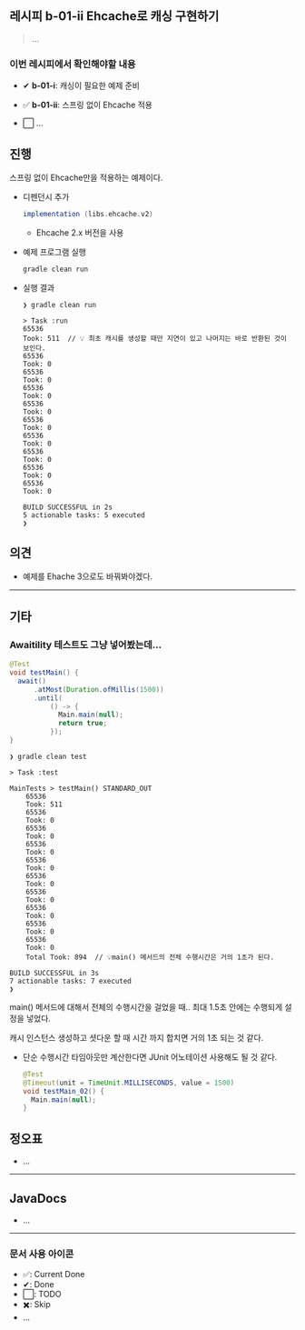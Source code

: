 ## 레시피 b-01-ii Ehcache로 캐싱 구현하기

> ...

### 이번 레시피에서 확인해야할  내용

* ✔ **b-01-i**:  캐싱이 필요한 예제 준비

* ✅ **b-01-ii**:  스프링 없이 Ehcache 적용 

* ⬜ ...

  



## 진행

스프링 없이 Ehcache만을 적용하는 예제이다.

* 디펜던시 추가

  ```groovy
  implementation (libs.ehcache.v2)
  ```

  * Ehcache 2.x 버전을 사용


* 예제 프로그램 실행

  ```bash
  gradle clean run
  ```

* 실행 결과

  ```
  ❯ gradle clean run
  
  > Task :run
  65536
  Took: 511  // 💡 최초 캐시를 생성할 때만 지연이 있고 나머지는 바로 반환된 것이 보인다.
  65536
  Took: 0
  65536
  Took: 0
  65536
  Took: 0
  65536
  Took: 0
  65536
  Took: 0
  65536
  Took: 0
  65536
  Took: 0
  65536
  Took: 0
  65536
  Took: 0
  
  BUILD SUCCESSFUL in 2s
  5 actionable tasks: 5 executed
  ❯          
  ```
  


## 의견

* 예제를 Ehache 3으로도 바꿔봐야겠다.




---

## 기타

### Awaitility 테스트도 그냥 넣어봤는데...

```java
@Test
void testMain() {
  await()
      .atMost(Duration.ofMillis(1500))
      .until(
          () -> {
            Main.main(null);
            return true;
          });
}
```

```
❯ gradle clean test

> Task :test

MainTests > testMain() STANDARD_OUT
    65536
    Took: 511
    65536
    Took: 0
    65536
    Took: 0
    65536
    Took: 0
    65536
    Took: 0
    65536
    Took: 0
    65536
    Took: 0
    65536
    Took: 0
    65536
    Took: 0
    65536
    Took: 0
    Total Took: 894  // 💡main() 메서드의 전체 수행시간은 거의 1초가 된다.

BUILD SUCCESSFUL in 3s
7 actionable tasks: 7 executed                                 
❯
```

main() 메서드에 대해서 전체의 수행시간을 걸었을 때..  최대 1.5초 안에는 수행되게 설정을 넣었다.

캐시 인스턴스 생성하고 셧다운 할 때 시간 까지 합치면 거의 1초 되는 것 같다.

* 단순 수행시간 타임아웃만 계산한다면 JUnit 어노테이션 사용해도 될 것 같다.

  ```java
  @Test
  @Timeout(unit = TimeUnit.MILLISECONDS, value = 1500)
  void testMain_02() {
    Main.main(null);
  }
  ```

  

## 정오표

* ...
  


---

## JavaDocs

* ...



---

### 문서 사용 아이콘

* ✅: Current Done
* ✔: Done
* ⬜: TODO
* ✖️: Skip
* ...

